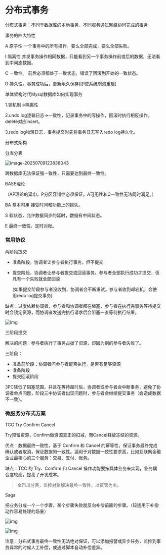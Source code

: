 # 分布式事务

分布式事务：不同于数据库的本地事务，不同服务通过网络协同完成的事务



事务的四大特性

A 原子性 一个事务中的所有操作，要么全部完成，要么全部失败。

I 隔离性 并发事务操作相同数据，只能看到另一个事务操作前或后的数据，无法看到中间态数据。

C 一致性。 前后必须都处于一致状态，错误了回滚到开始的一致状态。

D 持久性。事务成功后，更新永久保存(即使系统崩溃重启)

 

单体架构时代Mysql数据库如何实现事务

1.锁机制->隔离性

2.undo log逻辑日志->一致性，记录事务中的写操作，回滚时执行相反操作。delete对应insert。

3.redo log物理日志，事务提交时先将事务日志写入redo log持久化。



分布式架构

分库分表

![image-20250709123838043](..\..\assets\img\image-20250709123838043.png)

跨数据库无法保证强一致性，只需要达到最终一致性。



BASE理论 

（AP理论的延申。P分区容错性必须保证，A可用性和C一致性无法同时满足。）

BA 基本可用 接受时间和功能上的损失。

S 软状态，允许数据同步的延时，数据有中间状态。

E 最终一致性。定时对账。



### 常用协议

两阶段提交

* 准备阶段，协调者让参与者执行事务，但不提交

* 提交阶段，协调者让参与者提交或回滚事务，参与者全部执行成功才提交，但凡有一个失败就全部回滚

  (如果提交阶段参与者没收到，协调者会不断重试。参与者收到却宕机，会使用redo log提交事务)

缺点：过度依赖协调者，参与者和协调者都在堵塞，参与者在执行完事务等待提交时会锁定资源，而协调者发送完执行请求后会阻塞一直等待执行结果。



![img](https://ask.qcloudimg.com/http-save/yehe-7565276/40d9b4086474275b614d888fea7347b7.jpeg)

三阶段提交

解决的问题：参与者执行了事务占据了资源，却因为别的参与者失败了。

三阶段：

* 准备前阶段：协调者问参与者能否执行，是否有足够资源
* 准备阶段
* 提交回滚阶段

3PC降低了阻塞范围，并且在等待超时后，协调者或参与者会中断事务，避免了协调者单点问题，阶段三中协调者出现问题时，参与者会继续提交事务（会造成数据不一致）。



### 微服务分布式方案

TCC  Try Confirm Cancel

Try预留资源，Confirm做资源真正的扣减，而Cancel释放冻结的资源。

优点：数据最终一致性，基于 Confirm 和 Cancel 的幂等性，保证事务最终完成确认或者取消，保证数据的一致性。适用于对数据一致性要求高，比如互联网金融企业最核心的三个服务：交易、支付、账务。

缺点：TCC 的 Try、Confirm 和 Cancel 操作功能要按具体业务来实现，业务耦合度较高，提高了开发成本。

> 金币瓜分赛，监控对账解决最终一致性，以资管为主。



Saga

把业务分成一个一个步骤，某个步骤失败就反向补偿前面的步骤。（较适用于补偿动作容易处理的场景）

![img](https://ask.qcloudimg.com/http-save/yehe-8077228/e0c374cef26afe3a3a3267f6d9bd13b5.png)



![img](https://ask.qcloudimg.com/http-save/yehe-8077228/3eab37bde45c631df88db821b57354b6.png)





注意：分布式事务最终一致性无法绝对保证，可以添加报警或异步任务，监控到事务异常的时候人工补偿，或通过脚本自动补偿差异。


